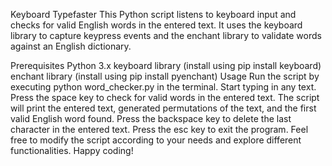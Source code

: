 Keyboard Typefaster
This Python script listens to keyboard input and checks for valid English words in the entered text. It uses the keyboard library to capture keypress events and the enchant library to validate words against an English dictionary.

Prerequisites
Python 3.x
keyboard library (install using pip install keyboard)
enchant library (install using pip install pyenchant)
Usage
Run the script by executing python word_checker.py in the terminal.
Start typing in any text.
Press the space key to check for valid words in the entered text.
The script will print the entered text, generated permutations of the text, and the first valid English word found.
Press the backspace key to delete the last character in the entered text.
Press the esc key to exit the program.
Feel free to modify the script according to your needs and explore different functionalities. Happy coding!
